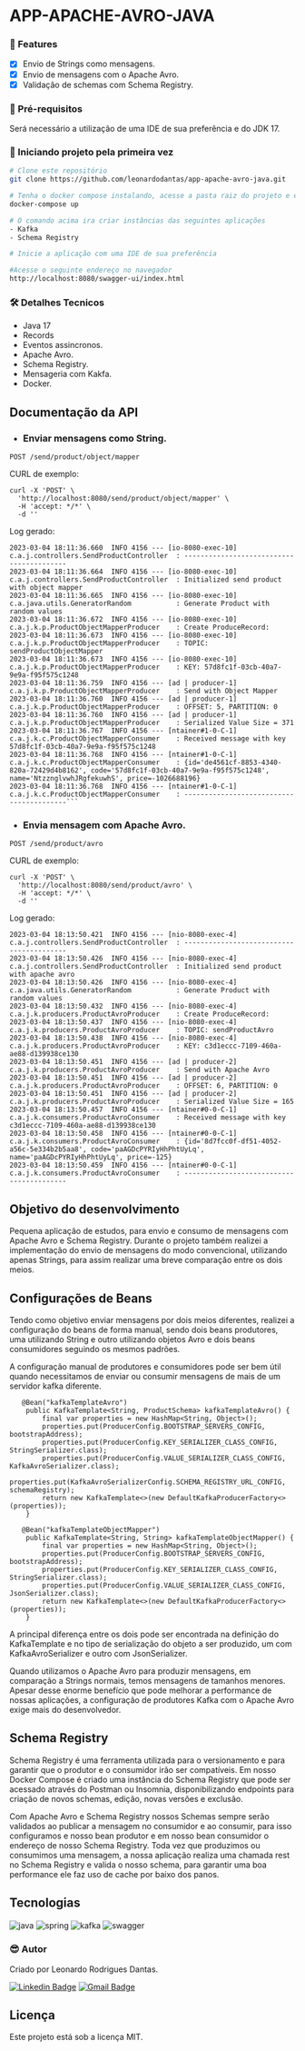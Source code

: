 # APP-APACHE-AVRO-JAVA

### :pushpin: Features

- [x] Envio de Strings como mensagens.
- [x] Envio de mensagens com o Apache Avro.
- [x] Validação de schemas com Schema Registry.

### :hammer: Pré-requisitos

Será necessário a utilização de uma IDE de sua preferência e do JDK 17.

### 🎲 Iniciando projeto pela primeira vez

```bash
# Clone este repositório
git clone https://github.com/leonardodantas/app-apache-avro-java.git

# Tenha o docker compose instalando, acesse a pasta raiz do projeto e execute o seguinte comando
docker-compose up

# O comando acima ira criar instâncias das seguintes aplicações
- Kafka
- Schema Registry

# Inicie a aplicação com uma IDE de sua preferência

#Acesse o seguinte endereço no navegador
http://localhost:8080/swagger-ui/index.html

```

### 🛠 Detalhes Tecnicos

- Java 17
- Records
- Eventos assincronos.
- Apache Avro.
- Schema Registry.
- Mensageria com Kakfa.
- Docker.

## Documentação da API

- ### Enviar mensagens como String.

```
POST /send/product/object/mapper
```

CURL de exemplo:

```
curl -X 'POST' \
  'http://localhost:8080/send/product/object/mapper' \
  -H 'accept: */*' \
  -d ''
```

Log gerado:

```
2023-03-04 18:11:36.660  INFO 4156 --- [io-8080-exec-10] c.a.j.controllers.SendProductController  : -----------------------------------------
2023-03-04 18:11:36.664  INFO 4156 --- [io-8080-exec-10] c.a.j.controllers.SendProductController  : Initialized send product with object mapper
2023-03-04 18:11:36.665  INFO 4156 --- [io-8080-exec-10] c.a.java.utils.GeneratorRandom           : Generate Product with random values
2023-03-04 18:11:36.672  INFO 4156 --- [io-8080-exec-10] c.a.j.k.p.ProductObjectMapperProducer    : Create ProduceRecord:
2023-03-04 18:11:36.673  INFO 4156 --- [io-8080-exec-10] c.a.j.k.p.ProductObjectMapperProducer    : TOPIC: sendProductObjectMapper
2023-03-04 18:11:36.673  INFO 4156 --- [io-8080-exec-10] c.a.j.k.p.ProductObjectMapperProducer    : KEY: 57d8fc1f-03cb-40a7-9e9a-f95f575c1248
2023-03-04 18:11:36.759  INFO 4156 --- [ad | producer-1] c.a.j.k.p.ProductObjectMapperProducer    : Send with Object Mapper
2023-03-04 18:11:36.760  INFO 4156 --- [ad | producer-1] c.a.j.k.p.ProductObjectMapperProducer    : OFFSET: 5, PARTITION: 0
2023-03-04 18:11:36.760  INFO 4156 --- [ad | producer-1] c.a.j.k.p.ProductObjectMapperProducer    : Serialized Value Size = 371
2023-03-04 18:11:36.767  INFO 4156 --- [ntainer#1-0-C-1] c.a.j.k.c.ProductObjectMapperConsumer    : Received message with key 57d8fc1f-03cb-40a7-9e9a-f95f575c1248
2023-03-04 18:11:36.768  INFO 4156 --- [ntainer#1-0-C-1] c.a.j.k.c.ProductObjectMapperConsumer    : {id='de4561cf-8853-4340-820a-72429d4b8162', code='57d8fc1f-03cb-40a7-9e9a-f95f575c1248', name='NtzznglvwhJRgfekuwhS', price=-1026688196}
2023-03-04 18:11:36.768  INFO 4156 --- [ntainer#1-0-C-1] c.a.j.k.c.ProductObjectMapperConsumer    : -----------------------------------------```
```

- ### Envia mensagem com Apache Avro.

```
POST /send/product/avro
```

CURL de exemplo:

```
curl -X 'POST' \
  'http://localhost:8080/send/product/avro' \
  -H 'accept: */*' \
  -d ''
```

Log gerado:

```
2023-03-04 18:13:50.421  INFO 4156 --- [nio-8080-exec-4] c.a.j.controllers.SendProductController  : -----------------------------------------
2023-03-04 18:13:50.426  INFO 4156 --- [nio-8080-exec-4] c.a.j.controllers.SendProductController  : Initialized send product with apache avro
2023-03-04 18:13:50.426  INFO 4156 --- [nio-8080-exec-4] c.a.java.utils.GeneratorRandom           : Generate Product with random values
2023-03-04 18:13:50.432  INFO 4156 --- [nio-8080-exec-4] c.a.j.k.producers.ProductAvroProducer    : Create ProduceRecord:
2023-03-04 18:13:50.437  INFO 4156 --- [nio-8080-exec-4] c.a.j.k.producers.ProductAvroProducer    : TOPIC: sendProductAvro
2023-03-04 18:13:50.438  INFO 4156 --- [nio-8080-exec-4] c.a.j.k.producers.ProductAvroProducer    : KEY: c3d1eccc-7109-460a-ae88-d139938ce130
2023-03-04 18:13:50.451  INFO 4156 --- [ad | producer-2] c.a.j.k.producers.ProductAvroProducer    : Send with Apache Avro
2023-03-04 18:13:50.451  INFO 4156 --- [ad | producer-2] c.a.j.k.producers.ProductAvroProducer    : OFFSET: 6, PARTITION: 0
2023-03-04 18:13:50.451  INFO 4156 --- [ad | producer-2] c.a.j.k.producers.ProductAvroProducer    : Serialized Value Size = 165
2023-03-04 18:13:50.457  INFO 4156 --- [ntainer#0-0-C-1] c.a.j.k.consumers.ProductAvroConsumer    : Received message with key c3d1eccc-7109-460a-ae88-d139938ce130
2023-03-04 18:13:50.458  INFO 4156 --- [ntainer#0-0-C-1] c.a.j.k.consumers.ProductAvroConsumer    : {id='8d7fcc0f-df51-4052-a56c-5e334b2b5aa8', code='paAGDcPYRIyHhPhtUyLq', name='paAGDcPYRIyHhPhtUyLq', price=-125}
2023-03-04 18:13:50.459  INFO 4156 --- [ntainer#0-0-C-1] c.a.j.k.consumers.ProductAvroConsumer    : -----------------------------------------
```

## Objetivo do desenvolvimento

<p>
Pequena aplicação de estudos, para envio e consumo de mensagens com Apache Avro e Schema Registry. Durante o projeto também realizei a implementação do envio de mensagens do modo convencional, utilizando apenas Strings, para assim realizar uma breve comparação entre os dois meios.
</p>

## Configurações de Beans

<p>
Tendo como objetivo enviar mensagens por dois meios diferentes, realizei a configuração do beans de forma manual, sendo dois beans produtores, uma utilizando String e outro utilizando objetos Avro e dois beans consumidores seguindo os mesmos padrões.
</p>

<p>
A configuração manual de produtores e consumidores pode ser bem útil quando necessitamos de enviar ou consumir mensagens de mais de um servidor kafka diferente.
</p>


```
   @Bean("kafkaTemplateAvro")
    public KafkaTemplate<String, ProductSchema> kafkaTemplateAvro() {
        final var properties = new HashMap<String, Object>();
        properties.put(ProducerConfig.BOOTSTRAP_SERVERS_CONFIG, bootstrapAddress);
        properties.put(ProducerConfig.KEY_SERIALIZER_CLASS_CONFIG, StringSerializer.class);
        properties.put(ProducerConfig.VALUE_SERIALIZER_CLASS_CONFIG, KafkaAvroSerializer.class);
        properties.put(KafkaAvroSerializerConfig.SCHEMA_REGISTRY_URL_CONFIG, schemaRegistry);
        return new KafkaTemplate<>(new DefaultKafkaProducerFactory<>(properties));
    }
```

```
   @Bean("kafkaTemplateObjectMapper")
    public KafkaTemplate<String, String> kafkaTemplateObjectMapper() {
        final var properties = new HashMap<String, Object>();
        properties.put(ProducerConfig.BOOTSTRAP_SERVERS_CONFIG, bootstrapAddress);
        properties.put(ProducerConfig.KEY_SERIALIZER_CLASS_CONFIG, StringSerializer.class);
        properties.put(ProducerConfig.VALUE_SERIALIZER_CLASS_CONFIG, JsonSerializer.class);
        return new KafkaTemplate<>(new DefaultKafkaProducerFactory<>(properties));
    }
```

<p>A principal diferença entre os dois pode ser encontrada na definição do KafkaTemplate e no tipo de serialização do objeto a ser produzido, um com KafkaAvroSerializer e outro com JsonSerializer.</p>

<p>Quando utilizamos o Apache Avro para produzir mensagens, em comparação a Strings normais, temos mensagens de tamanhos menores. Apesar desse enorme benefício que pode melhorar a performance de nossas aplicações, a configuração de produtores Kafka com o Apache Avro exige mais do desenvolvedor.</p>


## Schema Registry

<p>
Schema Registry é uma ferramenta utilizada para o versionamento e para garantir que o produtor e o consumidor irão ser compatíveis. Em nosso Docker Compose é criado uma instância do Schema Registry que pode ser acessado através do Postman ou Insomnia, disponibilizando endpoints para criação de novos schemas, edição, novas versões e exclusão.
</p>

<p>
Com Apache Avro e Schema Registry nossos Schemas sempre serão validados ao publicar a mensagem no consumidor e ao consumir, para isso configuramos e nosso bean produtor e em nosso bean consumidor o endereço de nosso Schema Registry. Toda vez que produzimos ou consumimos uma mensagem, a nossa aplicação realiza uma chamada rest no Schema Registry e valida o nosso schema, para garantir uma boa performance ele faz uso de cache por baixo dos panos.
</p>


## Tecnologias

<div style="display: inline_block">
  <img align="center" alt="java" src="https://img.shields.io/badge/java-%23ED8B00.svg?style=for-the-badge&logo=java&logoColor=white" />
  <img align="center" alt="spring" src="https://img.shields.io/badge/spring-%236DB33F.svg?style=for-the-badge&logo=spring&logoColor=white" />
  <img align="center" alt="kafka" src="https://img.shields.io/badge/Apache%20Kafka-000?style=for-the-badge&logo=apachekafka" />
  <img align="center" alt="swagger" src="https://img.shields.io/badge/-Swagger-%23Clojure?style=for-the-badge&logo=swagger&logoColor=white" />
</div>

### :sunglasses: Autor

Criado por Leonardo Rodrigues Dantas.

[![Linkedin Badge](https://img.shields.io/badge/-Leonardo-blue?style=flat-square&logo=Linkedin&logoColor=white&link=https://www.linkedin.com/in/leonardo-rodrigues-dantas/)](https://www.linkedin.com/in/leonardo-rodrigues-dantas/)
[![Gmail Badge](https://img.shields.io/badge/-leonardordnt1317@gmail.com-c14438?style=flat-square&logo=Gmail&logoColor=white&link=mailto:leonardordnt1317@gmail.com)](mailto:leonardordnt1317@gmail.com)

## Licença

Este projeto está sob a licença MIT.


